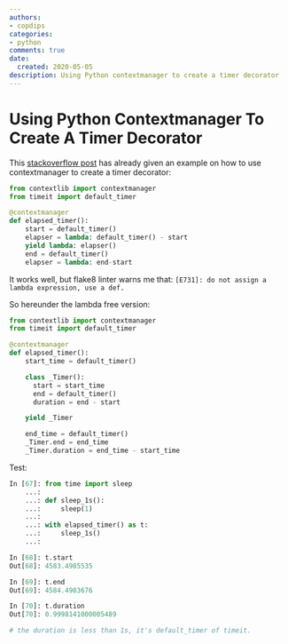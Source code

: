 ```yaml
---
authors:
- copdips
categories:
- python
comments: true
date:
  created: 2020-05-05
description: Using Python contextmanager to create a timer decorator
---
```


# Using Python Contextmanager To Create A Timer Decorator

<!-- more -->

This [stackoverflow post](https://stackoverflow.com/a/30024601/5095636) has already given an example on how to use contextmanager to create a timer decorator:

```python
from contextlib import contextmanager
from timeit import default_timer

@contextmanager
def elapsed_timer():
    start = default_timer()
    elapser = lambda: default_timer() - start
    yield lambda: elapser()
    end = default_timer()
    elapser = lambda: end-start
```

It works well, but flake8 linter warns me that: `[E731]: do not assign a lambda expression, use a def.`

So hereunder the lambda free version:

```python
from contextlib import contextmanager
from timeit import default_timer

@contextmanager
def elapsed_timer():
    start_time = default_timer()

    class _Timer():
      start = start_time
      end = default_timer()
      duration = end - start

    yield _Timer

    end_time = default_timer()
    _Timer.end = end_time
    _Timer.duration = end_time - start_time
```

Test:

```python
In [67]: from time import sleep
    ...:
    ...: def sleep_1s():
    ...:     sleep(1)
    ...:
    ...: with elapsed_timer() as t:
    ...:     sleep_1s()
    ...:

In [68]: t.start
Out[68]: 4583.4985535

In [69]: t.end
Out[69]: 4584.4983676

In [70]: t.duration
Out[70]: 0.9998141000005489

# the duration is less than 1s, it's default_timer of timeit.
```

